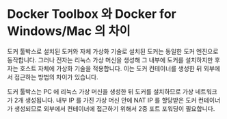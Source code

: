# Docker Toolbox 와 Docker for Windows/Mac 의 차이

도커 툴박스로 설치된 도커와 자체 가상화 기술로 설치된 도커는 동일한 도커 엔진으로 동작합니다. 그러나 전자는 리눅스 가상 머신을 생성해 그 내부에 도커를 설치하지만 후자는 호스트 자체에 가상화 기술을 적용합니다. 이는 도커 컨테이너를 생성한 뒤 외부에서 접근하는 방법의 차이가 있습니다. 

도커 툴박스는 PC 에 리눅스 가상 머신을 생성한 뒤 도커를 설치하므로 가상 네트워크가 2개 생성됩니다. 내부 IP 를 가진 가상 머신 안에 NAT IP 를 할당받은 도커 컨테이너가 생성되므로 외부에서 컨테이너에 접근하기 위해서 2중 포트 포워딩이 필요합니다. 
<!--stackedit_data:
eyJoaXN0b3J5IjpbLTk2OTc0MzkyOF19
-->
